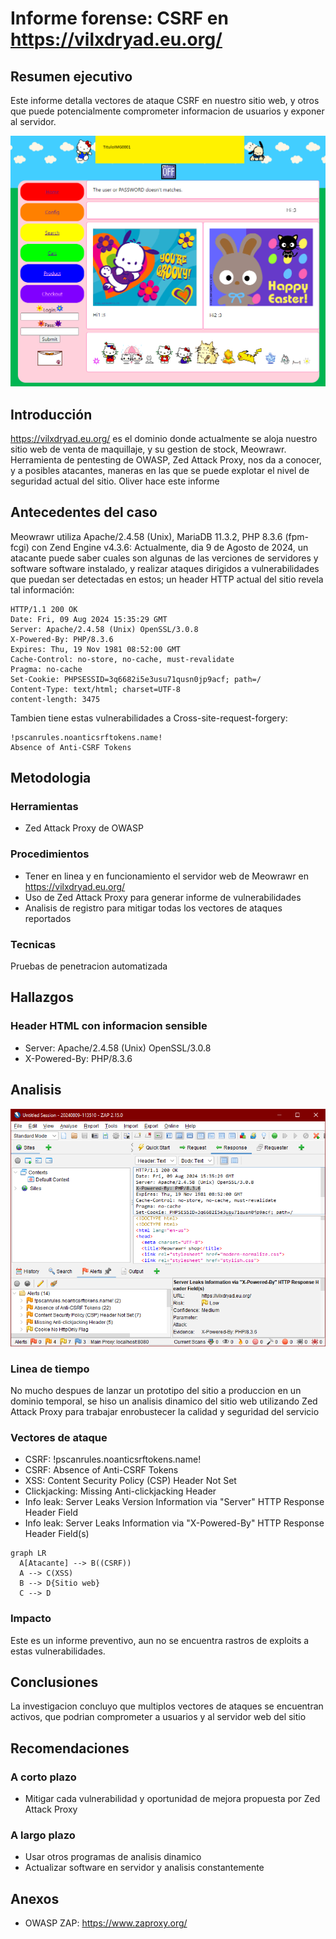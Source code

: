 # Informe forense:  CSRF en https://vilxdryad.eu.org/

## Resumen ejecutivo

Este informe detalla vectores de ataque CSRF en nuestro sitio web, y otros que puede potencialmente comprometer informacion de usuarios y exponer al servidor.

![Imagen del sitio](meowrawr.png)

## Introducción

https://vilxdryad.eu.org/ es el dominio donde actualmente se aloja nuestro sitio web de venta de maquillaje, y su gestion de stock, Meowrawr.  Herramienta de pentesting de OWASP, Zed Attack Proxy, nos da a conocer, y a posibles atacantes, maneras en las que se puede explotar el nivel de seguridad actual del sitio.  Oliver hace este informe

## Antecedentes del caso

Meowrawr utiliza Apache/2.4.58 (Unix), MariaDB 11.3.2, PHP 8.3.6 (fpm-fcgi) con Zend Engine v4.3.6:  Actualmente, dia 9 de Agosto de 2024, un atacante puede saber cuales son algunas de las verciones de servidores y software software instalado, y realizar ataques dirigidos a vulnerabilidades que puedan ser detectadas en estos;  un header HTTP actual del sitio revela tal información:
```
HTTP/1.1 200 OK
Date: Fri, 09 Aug 2024 15:35:29 GMT
Server: Apache/2.4.58 (Unix) OpenSSL/3.0.8
X-Powered-By: PHP/8.3.6
Expires: Thu, 19 Nov 1981 08:52:00 GMT
Cache-Control: no-store, no-cache, must-revalidate
Pragma: no-cache
Set-Cookie: PHPSESSID=3q6682i5e3usu71qusn0jp9acf; path=/
Content-Type: text/html; charset=UTF-8
content-length: 3475
```

Tambien tiene estas vulnerabilidades a Cross-site-request-forgery:

```
!pscanrules.noanticsrftokens.name!
Absence of Anti-CSRF Tokens
```

## Metodologia

### Herramientas

* Zed Attack Proxy de OWASP

### Procedimientos

* Tener en linea y en funcionamiento el servidor web de Meowrawr en https://vilxdryad.eu.org/
* Uso de Zed Attack Proxy para generar informe de vulnerabilidades
* Analisis de registro para mitigar todas los vectores de ataques reportados

### Tecnicas

Pruebas de penetracion automatizada

## Hallazgos

### Header HTML con informacion sensible

* Server: Apache/2.4.58 (Unix) OpenSSL/3.0.8
* X-Powered-By: PHP/8.3.6

## Analisis

![Imagen OWASP ZAP](owasp.png)

### Linea de tiempo

No mucho despues de lanzar un prototipo del sitio a produccion en un dominio temporal, se hiso un analisis dinamico del sitio web utilizando Zed Attack Proxy para trabajar enrobustecer la calidad y seguridad del servicio

### Vectores de ataque

* CSRF: !pscanrules.noanticsrftokens.name!
* CSRF: Absence of Anti-CSRF Tokens
* XSS: Content Security Policy (CSP) Header Not Set
* Clickjacking: Missing Anti-clickjacking Header
* Info leak: Server Leaks Version Information via "Server" HTTP Response Header Field
* Info leak: Server Leaks Information via "X-Powered-By" HTTP Response Header Field(s)

```mermaid
graph LR
  A[Atacante] --> B((CSRF))
  A --> C(XSS)
  B --> D{Sitio web}
  C --> D
```

### Impacto

Este es un informe preventivo, aun no se encuentra rastros de exploits a estas vulnerabilidades.

## Conclusiones

La investigacion concluyo que multiplos vectores de ataques se encuentran activos, que podrian comprometer a usuarios y al servidor web del sitio

## Recomendaciones

### A corto plazo

* Mitigar cada vulnerabilidad y oportunidad de mejora propuesta por Zed Attack Proxy

### A largo plazo

* Usar otros programas de analisis dinamico
* Actualizar software en servidor y analisis constantemente

## Anexos

* OWASP ZAP:  https://www.zaproxy.org/

